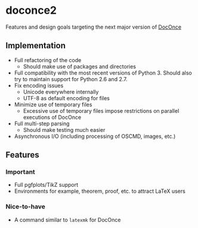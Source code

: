 # doconce2
Features and design goals targeting the next major version of [DocOnce](http://github.com/doconce/doconce)

## Implementation
* Full refactoring of the code
  * Should make use of packages and directories
* Full compatibility with the most recent versions of Python 3. Should also try to maintain support for Python 2.6 and 2.7.
* Fix encoding issues
  * Unicode everywhere internally
  * UTF-8 as default encoding for files
* Minimize use of temporary files
  * Excessive use of temporary files impose restrictions on parallel executions of DocOnce
* Full multi-step parsing
  * Should make testing much easier
* Asynchronous I/O (including processing of OSCMD, images, etc.)


## Features

### Important
* Full pgfplots/TikZ support
* Environments for example, theorem, proof, etc. to attract LaTeX users

### Nice-to-have
* A command similar to `latexmk` for DocOnce
